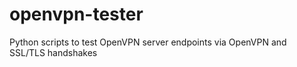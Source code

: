 # openvpn-tester
Python scripts to test OpenVPN server endpoints via OpenVPN and SSL/TLS handshakes
